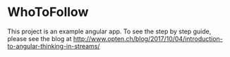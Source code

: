 # WhoToFollow

This project is an example angular app. To see the step by step guide, please see the blog at http://www.opten.ch/blog/2017/10/04/introduction-to-angular-thinking-in-streams/
